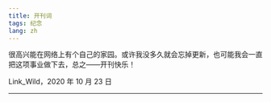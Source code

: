 ```yaml
---
title: 开刊词
tags: 纪念
lang: zh
---
```


很高兴能在网络上有个自己的家园。或许我没多久就会忘掉更新，也可能我会一直把这项事业做下去，总之——开刊快乐！

Link_Wild，2020 年 10 月 23 日

<!--more-->

---


